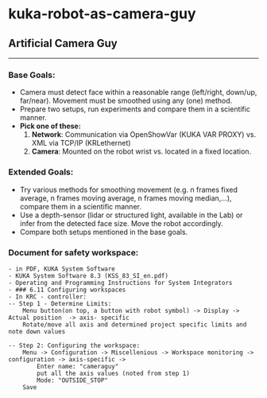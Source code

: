 # kuka-robot-as-camera-guy

## Artificial Camera Guy
---
### Base Goals:

- Camera must detect face within a reasonable range (left/right, down/up, far/near).
Movement must be smoothed using any (one) method.
- Prepare two setups, run experiments and compare them in a scientific manner. 
- **Pick one of these:**
    1. **Network**: Communication via OpenShowVar (KUKA VAR PROXY) vs. XML via TCP/IP (KRLethernet)
    2. **Camera**: Mounted on the robot wrist vs. located in a fixed location.

### Extended Goals:

- Try various methods for smoothing movement (e.g. n frames fixed average, n frames moving average, n frames moving median,...), compare them in a scientific manner.
- Use a depth-sensor (lidar or structured light, available in the Lab) or infer from the detected face size. Move the robot accordingly.
- Compare both setups mentioned in the base goals.


### Document for safety workspace:
	- in PDF, KUKA System Software
	- KUKA System Software 8.3 (KSS_83_SI_en.pdf)
	- Operating and Programming Instructions for System Integrators
	- ### 6.11 Configuring workspaces
	- In KRC - controller:
	-- Step 1 - Determine Limits:
		Menu button(on top, a button with robot symbol) -> Display -> Actual position  -> axis- specific
		Rotate/move all axis and determined project specific limits and note down values
		
	-- Step 2: Configuring the workspace:
		Menu -> Configuration -> Miscellenious -> Workspace monitoring -> configuration -> axis-specific -> 
			Enter name: "cameraguy"
			put all the axis values (noted from step 1)
			Mode: "OUTSIDE_STOP"
		Save

